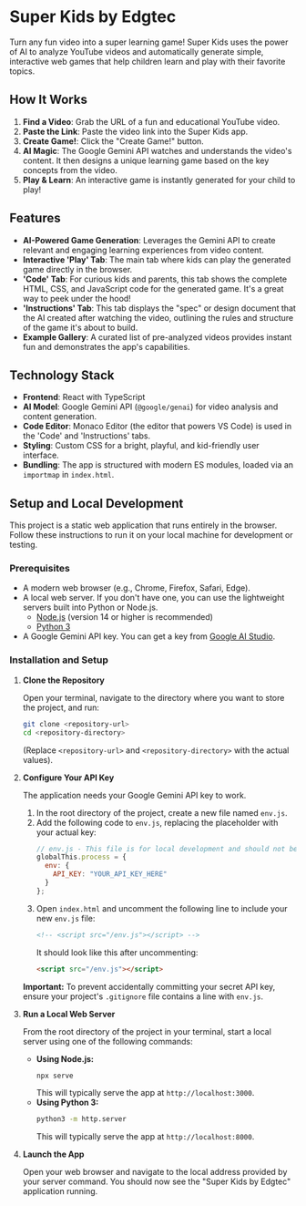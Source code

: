 # Super Kids by Edgtec

Turn any fun video into a super learning game! Super Kids uses the power of AI to analyze YouTube videos and automatically generate simple, interactive web games that help children learn and play with their favorite topics.

## How It Works

1.  **Find a Video**: Grab the URL of a fun and educational YouTube video.
2.  **Paste the Link**: Paste the video link into the Super Kids app.
3.  **Create Game!**: Click the "Create Game!" button.
4.  **AI Magic**: The Google Gemini API watches and understands the video's content. It then designs a unique learning game based on the key concepts from the video.
5.  **Play & Learn**: An interactive game is instantly generated for your child to play!

## Features

-   **AI-Powered Game Generation**: Leverages the Gemini API to create relevant and engaging learning experiences from video content.
-   **Interactive 'Play' Tab**: The main tab where kids can play the generated game directly in the browser.
-   **'Code' Tab**: For curious kids and parents, this tab shows the complete HTML, CSS, and JavaScript code for the generated game. It's a great way to peek under the hood!
-   **'Instructions' Tab**: This tab displays the "spec" or design document that the AI created after watching the video, outlining the rules and structure of the game it's about to build.
-   **Example Gallery**: A curated list of pre-analyzed videos provides instant fun and demonstrates the app's capabilities.

## Technology Stack

-   **Frontend**: React with TypeScript
-   **AI Model**: Google Gemini API (`@google/genai`) for video analysis and content generation.
-   **Code Editor**: Monaco Editor (the editor that powers VS Code) is used in the 'Code' and 'Instructions' tabs.
-   **Styling**: Custom CSS for a bright, playful, and kid-friendly user interface.
-   **Bundling**: The app is structured with modern ES modules, loaded via an `importmap` in `index.html`.

## Setup and Local Development

This project is a static web application that runs entirely in the browser. Follow these instructions to run it on your local machine for development or testing.

### Prerequisites

-   A modern web browser (e.g., Chrome, Firefox, Safari, Edge).
-   A local web server. If you don't have one, you can use the lightweight servers built into Python or Node.js.
    -   [Node.js](https://nodejs.org/) (version 14 or higher is recommended)
    -   [Python 3](https://www.python.org/)
-   A Google Gemini API key. You can get a key from [Google AI Studio](https://aistudio.google.com/app/apikey).

### Installation and Setup

1.  **Clone the Repository**

    Open your terminal, navigate to the directory where you want to store the project, and run:
    ```bash
    git clone <repository-url>
    cd <repository-directory>
    ```
    (Replace `<repository-url>` and `<repository-directory>` with the actual values).

2.  **Configure Your API Key**

    The application needs your Google Gemini API key to work.
    
    1.  In the root directory of the project, create a new file named `env.js`.
    2.  Add the following code to `env.js`, replacing the placeholder with your actual key:
        ```javascript
        // env.js - This file is for local development and should not be committed.
        globalThis.process = {
          env: {
            API_KEY: "YOUR_API_KEY_HERE"
          }
        };
        ```
    3.  Open `index.html` and uncomment the following line to include your new `env.js` file:
        ```html
        <!-- <script src="/env.js"></script> -->
        ```
        It should look like this after uncommenting:
        ```html
        <script src="/env.js"></script>
        ```

    **Important:** To prevent accidentally committing your secret API key, ensure your project's `.gitignore` file contains a line with `env.js`.

3.  **Run a Local Web Server**

    From the root directory of the project in your terminal, start a local server using one of the following commands:

    -   **Using Node.js:**
        ```bash
        npx serve
        ```
        This will typically serve the app at `http://localhost:3000`.
    -   **Using Python 3:**
        ```bash
        python3 -m http.server
        ```
        This will typically serve the app at `http://localhost:8000`.

4.  **Launch the App**

    Open your web browser and navigate to the local address provided by your server command. You should now see the "Super Kids by Edgtec" application running.